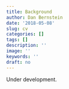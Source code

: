 ```yaml
---
title: Background
author: Dan Bernstein
date: '2018-05-08'
slug: cv
categories: []
tags: []
description: ''
image: ''
keywords: ''
draft: no
---
```


Under development.
